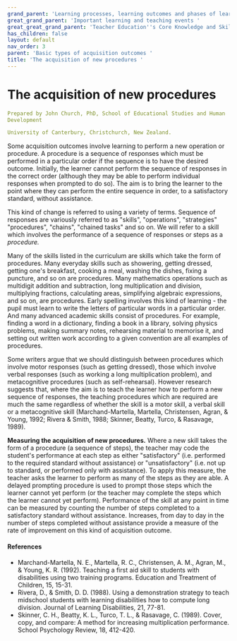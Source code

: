 ```yaml
---
grand_parent: 'Learning processes, learning outcomes and phases of learning '
great_grand_parent: 'Important learning and teaching events '
great_great_grand_parent: 'Teacher Education''s Core Knowledge and Skills.'
has_children: false
layout: default
nav_order: 3
parent: 'Basic types of acquisition outcomes '
title: 'The acquisition of new procedures '
---
```

# The acquisition of new procedures


```yaml
Prepared by John Church, PhD, School of Educational Studies and Human
Development

University of Canterbury, Christchurch, New Zealand.
```


Some acquisition outcomes involve learning to perform a new operation or
procedure. A procedure is a sequence of responses which must be
performed in a particular order if the sequence is to have the desired
outcome. Initially, the learner cannot perform the sequence of responses
in the correct order (although they may be able to perform individual
responses when prompted to do so). The aim is to bring the learner to
the point where they can perform the entire sequence in order, to a
satisfactory standard, without assistance.

This kind of change is referred to using a variety of terms. Sequence of
responses are variously referred to as "skills", "operations",
"strategies" "procedures", "chains", "chained tasks" and so on. We will
refer to a skill which involves the performance of a sequence of
responses or steps as a *procedure.*

Many of the skills listed in the curriculum are skills which take the
form of procedures. Many everyday skills such as showering, getting
dressed, getting one\'s breakfast, cooking a meal, washing the dishes,
fixing a puncture, and so on are procedures. Many mathematics operations
such as multidigit addition and subtraction, long multiplication and
division, multiplying fractions, calculating areas, simplifying
algebraic expressions, and so on, are procedures. Early spelling
involves this kind of learning - the pupil must learn to write the
letters of particular words in a particular order. And many advanced
academic skills consist of procedures. For example, finding a word in a
dictionary, finding a book in a library, solving physics problems,
making summary notes, rehearsing material to memorise it, and setting
out written work according to a given convention are all examples of
procedures.

Some writers argue that we should distinguish between procedures which
involve motor responses (such as getting dressed), those which involve
verbal responses (such as working a long multiplication problem), and
metacognitive procedures (such as self-rehearsal). However research
suggests that, where the aim is to teach the learner how to perform a
new sequence of responses, the teaching procedures which are required
are much the same regardless of whether the skill is a motor skill, a
verbal skill or a metacognitive skill (Marchand-Martella, Martella,
Christensen, Agran, & Young, 1992; Rivera & Smith, 1988; Skinner,
Beatty, Turco, & Rasavage, 1989).

**Measuring the acquisition of new procedures.** Where a new skill takes
the form of a procedure (a sequence of steps), the teacher may code the
student\'s performance at each step as either "satisfactory" (i.e.
performed to the required standard without assistance) or
"unsatisfactory" (i.e. not up to standard, or performed only with
assistance). To apply this measure, the teacher asks the learner to
perform as many of the steps as they are able. A delayed prompting
procedure is used to prompt those steps which the learner cannot yet
perform (or the teacher may complete the steps which the learner cannot
yet perform). Performance of the skill at any point in time can be
measured by counting the number of steps completed to a satisfactory
standard without assistance. Increases, from day to day in the number of
steps completed without assistance provide a measure of the rate of
improvement on this kind of acquisition outcome.


#### References

-   Marchand-Martella, N. E., Martella, R. C., Christensen, A. M.,
    Agran, M., & Young, K. R. (1992). Teaching a first aid skill to
    students with disabilities using two training programs. Education
    and Treatment of Children, 15, 15-31.
-   Rivera, D., & Smith, D. D. (1988). Using a demonstration strategy to
    teach midschool students with learning disabilities how to compute
    long division. Journal of Learning Disabilities, 21, 77-81.
-   Skinner, C. H., Beatty, K. L., Turco, T. L., & Rasavage, C. (1989).
    Cover, copy, and compare: A method for increasing multiplication
    performance. School Psychology Review, 18, 412-420.
